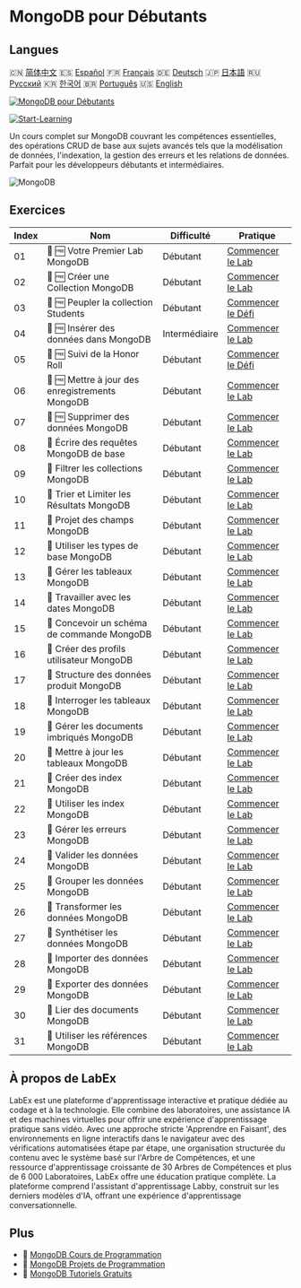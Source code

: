 # MongoDB pour Débutants

## Langues

🇨🇳 [简体中文](README_zh.md) 🇪🇸 [Español](README_es.md) 🇫🇷 [Français](README_fr.md) 🇩🇪 [Deutsch](README_de.md) 🇯🇵 [日本語](README_ja.md) 🇷🇺 [Русский](README_ru.md) 🇰🇷 [한국어](README_ko.md) 🇧🇷 [Português](README_pt.md) 🇺🇸 [English](README.md) 

[![MongoDB pour Débutants](https://cover-creator.labex.io/mongodb-for-beginners.png?lang=fr)](https://labex.io/fr/courses/mongodb-for-beginners)

[![Start-Learning](https://img.shields.io/badge/Start-Learning-whitesmoke?style=for-the-badge)](https://labex.io/fr/courses/mongodb-for-beginners)

Un cours complet sur MongoDB couvrant les compétences essentielles, des opérations CRUD de base aux sujets avancés tels que la modélisation de données, l'indexation, la gestion des erreurs et les relations de données. Parfait pour les développeurs débutants et intermédiaires.

![MongoDB](https://img.shields.io/badge/MongoDB-whitesmoke?style=for-the-badge&logo=mongodb)


## Exercices

|   Index | Nom                                             | Difficulté    | Pratique                                                                                                                      |
|---------|-------------------------------------------------|---------------|-------------------------------------------------------------------------------------------------------------------------------|
|      01 | 📖 🆓 Votre Premier Lab MongoDB                 | Débutant      | <a target='_blank' href='https://labex.io/fr/tutorials/mongodb-your-first-mongodb-lab-420660'>Commencer le Lab</a>            |
|      02 | 📖 🆓 Créer une Collection MongoDB              | Débutant      | <a target='_blank' href='https://labex.io/fr/tutorials/mongodb-create-mongodb-collection-420695'>Commencer le Lab</a>         |
|      03 | 🎯 🆓 Peupler la collection Students            | Débutant      | <a target='_blank' href='https://labex.io/fr/tutorials/mongodb-populate-the-students-collection-425481'>Commencer le Défi</a> |
|      04 | 📖 🆓 Insérer des données dans MongoDB          | Intermédiaire | <a target='_blank' href='https://labex.io/fr/tutorials/mongodb-insert-data-in-mongodb-420696'>Commencer le Lab</a>            |
|      05 | 🎯 🆓 Suivi de la Honor Roll                    | Débutant      | <a target='_blank' href='https://labex.io/fr/tutorials/mongodb-honor-roll-tracker-425476'>Commencer le Défi</a>               |
|      06 | 📖 🆓 Mettre à jour des enregistrements MongoDB | Débutant      | <a target='_blank' href='https://labex.io/fr/tutorials/mongodb-update-mongodb-records-420823'>Commencer le Lab</a>            |
|      07 | 📖 🆓 Supprimer des données MongoDB             | Débutant      | <a target='_blank' href='https://labex.io/fr/tutorials/mongodb-delete-mongodb-data-420822'>Commencer le Lab</a>               |
|      08 | 📖  Écrire des requêtes MongoDB de base         | Débutant      | <a target='_blank' href='https://labex.io/fr/tutorials/mongodb-write-basic-mongodb-queries-420824'>Commencer le Lab</a>       |
|      09 | 📖  Filtrer les collections MongoDB             | Débutant      | <a target='_blank' href='https://labex.io/fr/tutorials/mongodb-filter-mongodb-collections-421806'>Commencer le Lab</a>        |
|      10 | 📖  Trier et Limiter les Résultats MongoDB      | Débutant      | <a target='_blank' href='https://labex.io/fr/tutorials/mongodb-sort-and-limit-mongodb-results-421807'>Commencer le Lab</a>    |
|      11 | 📖  Projet des champs MongoDB                   | Débutant      | <a target='_blank' href='https://labex.io/fr/tutorials/mongodb-project-mongodb-fields-422089'>Commencer le Lab</a>            |
|      12 | 📖  Utiliser les types de base MongoDB          | Débutant      | <a target='_blank' href='https://labex.io/fr/tutorials/mongodb-use-mongodb-basic-types-422097'>Commencer le Lab</a>           |
|      13 | 📖  Gérer les tableaux MongoDB                  | Débutant      | <a target='_blank' href='https://labex.io/fr/tutorials/mongodb-handle-mongodb-arrays-422084'>Commencer le Lab</a>             |
|      14 | 📖  Travailler avec les dates MongoDB           | Débutant      | <a target='_blank' href='https://labex.io/fr/tutorials/mongodb-work-with-mongodb-dates-422101'>Commencer le Lab</a>           |
|      15 | 📖  Concevoir un schéma de commande MongoDB     | Débutant      | <a target='_blank' href='https://labex.io/fr/tutorials/mongodb-design-mongodb-order-schema-422080'>Commencer le Lab</a>       |
|      16 | 📖  Créer des profils utilisateur MongoDB       | Débutant      | <a target='_blank' href='https://labex.io/fr/tutorials/mongodb-build-mongodb-user-profiles-422077'>Commencer le Lab</a>       |
|      17 | 📖  Structure des données produit MongoDB       | Débutant      | <a target='_blank' href='https://labex.io/fr/tutorials/mongodb-structure-mongodb-product-data-422092'>Commencer le Lab</a>    |
|      18 | 📖  Interroger les tableaux MongoDB             | Débutant      | <a target='_blank' href='https://labex.io/fr/tutorials/mongodb-query-mongodb-arrays-422090'>Commencer le Lab</a>              |
|      19 | 📖  Gérer les documents imbriqués MongoDB       | Débutant      | <a target='_blank' href='https://labex.io/fr/tutorials/mongodb-manage-mongodb-embedded-docs-422088'>Commencer le Lab</a>      |
|      20 | 📖  Mettre à jour les tableaux MongoDB          | Débutant      | <a target='_blank' href='https://labex.io/fr/tutorials/mongodb-update-mongodb-arrays-422095'>Commencer le Lab</a>             |
|      21 | 📖  Créer des index MongoDB                     | Débutant      | <a target='_blank' href='https://labex.io/fr/tutorials/mongodb-create-mongodb-indexes-422078'>Commencer le Lab</a>            |
|      22 | 📖  Utiliser les index MongoDB                  | Débutant      | <a target='_blank' href='https://labex.io/fr/tutorials/mongodb-use-mongodb-indexes-422098'>Commencer le Lab</a>               |
|      23 | 📖  Gérer les erreurs MongoDB                   | Débutant      | <a target='_blank' href='https://labex.io/fr/tutorials/mongodb-handle-mongodb-errors-422085'>Commencer le Lab</a>             |
|      24 | 📖  Valider les données MongoDB                 | Débutant      | <a target='_blank' href='https://labex.io/fr/tutorials/mongodb-validate-mongodb-data-422100'>Commencer le Lab</a>             |
|      25 | 📖  Grouper les données MongoDB                 | Débutant      | <a target='_blank' href='https://labex.io/fr/tutorials/mongodb-group-mongodb-data-422083'>Commencer le Lab</a>                |
|      26 | 📖  Transformer les données MongoDB             | Débutant      | <a target='_blank' href='https://labex.io/fr/tutorials/mongodb-transform-mongodb-data-422094'>Commencer le Lab</a>            |
|      27 | 📖  Synthétiser les données MongoDB             | Débutant      | <a target='_blank' href='https://labex.io/fr/tutorials/mongodb-summarize-mongodb-data-422093'>Commencer le Lab</a>            |
|      28 | 📖  Importer des données MongoDB                | Débutant      | <a target='_blank' href='https://labex.io/fr/tutorials/mongodb-import-mongodb-data-422086'>Commencer le Lab</a>               |
|      29 | 📖  Exporter des données MongoDB                | Débutant      | <a target='_blank' href='https://labex.io/fr/tutorials/mongodb-export-mongodb-data-422081'>Commencer le Lab</a>               |
|      30 | 📖  Lier des documents MongoDB                  | Débutant      | <a target='_blank' href='https://labex.io/fr/tutorials/mongodb-link-mongodb-documents-422087'>Commencer le Lab</a>            |
|      31 | 📖  Utiliser les références MongoDB             | Débutant      | <a target='_blank' href='https://labex.io/fr/tutorials/mongodb-use-mongodb-references-422099'>Commencer le Lab</a>            |

## À propos de LabEx

LabEx est une plateforme d'apprentissage interactive et pratique dédiée au codage et à la technologie. Elle combine des laboratoires, une assistance IA et des machines virtuelles pour offrir une expérience d'apprentissage pratique sans vidéo. Avec une approche stricte 'Apprendre en Faisant', des environnements en ligne interactifs dans le navigateur avec des vérifications automatisées étape par étape, une organisation structurée du contenu avec le système basé sur l'Arbre de Compétences, et une ressource d'apprentissage croissante de 30 Arbres de Compétences et plus de 6 000 Laboratoires, LabEx offre une éducation pratique complète. La plateforme comprend l'assistant d'apprentissage Labby, construit sur les derniers modèles d'IA, offrant une expérience d'apprentissage conversationnelle.

## Plus

- 🔗 [MongoDB Cours de Programmation](https://github.com/labex-labs/awesome-programming-courses)
- 🔗 [MongoDB Projets de Programmation](https://github.com/labex-labs/awesome-programming-projects)
- 🔗 [MongoDB Tutoriels Gratuits](https://github.com/labex-labs/mongodb-free-tutorials)

